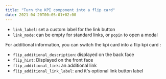 ```yaml
---
title: "Turn the KPI component into a flip card"
date: 2021-04-20T00:05:01+02:00
---
```


- `link_label`: set a custom label for the link button
- `link_mode`: can be empty for standard links, or `popin` to open a modal

For additional information, you can switch the kpi card into a flip kpi card :
- `flip_additional_description`: displayed on the back face
- `flip_hint`: Displayed on the front face
- `flip_additional_link`: an additional link
- `flip_additional_link_label`: and it's optional link button label